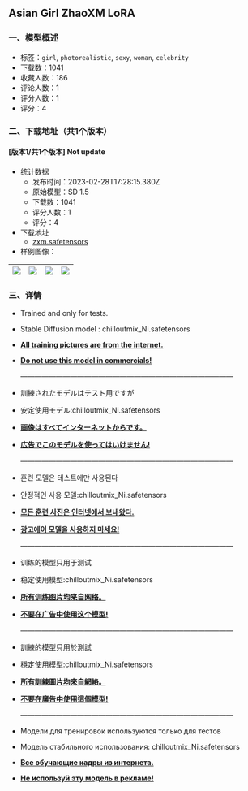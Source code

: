 ## Asian Girl ZhaoXM LoRA
### 一、模型概述

- 标签：`girl`, `photorealistic`, `sexy`, `woman`, `celebrity`
- 下载数：1041
- 收藏人数：186
- 评论人数：1
- 评分人数：1
- 评分：4

### 二、下载地址（共1个版本）

#### [版本1/共1个版本] Not update

- 统计数据
  - 发布时间：2023-02-28T17:28:15.380Z
  - 原始模型：SD 1.5
  - 下载数：1041
  - 评分人数：1
  - 评分：4
- 下载地址
  - [zxm.safetensors](https://civitai.com/api/download/models/16770)
- 样例图像：

| <img src="https://image.civitai.com/xG1nkqKTMzGDvpLrqFT7WA/e98c32a6-7a45-4559-1909-74a58b5fe900/width=450/169386.jpeg" /> | <img src="https://image.civitai.com/xG1nkqKTMzGDvpLrqFT7WA/f83f4f22-8409-44c5-36cf-aa2289845200/width=450/169397.jpeg" /> | <img src="https://image.civitai.com/xG1nkqKTMzGDvpLrqFT7WA/c3bd304f-6ed3-4032-bb4a-f3832c3e3600/width=450/169396.jpeg" /> | <img src="https://image.civitai.com/xG1nkqKTMzGDvpLrqFT7WA/0c4d36f6-5aa6-4ab0-e82f-96cd95857b00/width=450/169424.jpeg" /> |
| ---- | ---- | ---- | ---- |


### 三、详情
<ul><li><p>Trained and only for tests.</p></li><li><p>Stable Diffusion model : chilloutmix_Ni.safetensors</p></li><li><p><strong><u>All training pictures are from the internet.</u></strong></p></li><li><p><strong><u>Do not use this model in commercials!</u></strong></p><p>——————————————————————————————</p></li><li><p>訓練されたモデルはテスト用ですが</p></li><li><p>安定使用モデル:chilloutmix_Ni.safetensors</p></li><li><p><strong><u>画像はすべてインターネットからです。</u></strong></p></li><li><p><strong><u>広告でこのモデルを使ってはいけません!</u></strong></p><p>——————————————————————————————</p></li><li><p>훈련 모델은 테스트에만 사용된다</p></li><li><p>안정적인 사용 모델:chilloutmix_Ni.safetensors</p></li><li><p><strong><u>모든 훈련 사진은 인터넷에서 보내왔다.</u></strong></p></li><li><p><strong><u>광고에이 모델을 사용하지 마세요!</u></strong></p><p>——————————————————————————————</p></li><li><p>训练的模型只用于测试</p></li><li><p>稳定使用模型:chilloutmix_Ni.safetensors</p></li><li><p><strong><u>所有训练图片均来自网络。</u></strong></p></li><li><p><strong><u>不要在广告中使用这个模型!</u></strong></p><p>——————————————————————————————</p></li><li><p>訓練的模型只用於測試</p></li><li><p>穩定使用模型:chilloutmix_Ni.safetensors</p></li><li><p><strong><u>所有訓練圖片均來自網絡。</u></strong></p></li><li><p><strong><u>不要在廣告中使用這個模型!</u></strong></p><p>——————————————————————————————</p></li><li><p>Модели для тренировок используются только для тестов</p></li><li><p>Модель стабильного использования: chilloutmix_Ni.safetensors</p></li><li><p><strong><u>Все обучающие кадры из интернета.</u></strong></p></li><li><p><strong><u>Не используй эту модель в рекламе!</u></strong></p></li></ul>